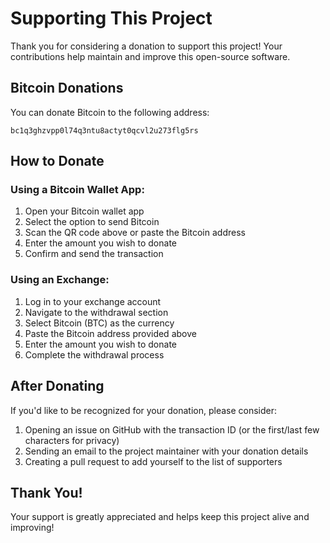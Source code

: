 # Supporting This Project

Thank you for considering a donation to support this project! Your contributions help maintain and improve this open-source software.

## Bitcoin Donations

You can donate Bitcoin to the following address:

```
bc1q3ghzvpp0l74q3ntu8actyt0qcvl2u273flg5rs
```

## How to Donate

### Using a Bitcoin Wallet App:

1. Open your Bitcoin wallet app
2. Select the option to send Bitcoin
3. Scan the QR code above or paste the Bitcoin address
4. Enter the amount you wish to donate
5. Confirm and send the transaction

### Using an Exchange:

1. Log in to your exchange account
2. Navigate to the withdrawal section
3. Select Bitcoin (BTC) as the currency
4. Paste the Bitcoin address provided above
5. Enter the amount you wish to donate
6. Complete the withdrawal process

## After Donating

If you'd like to be recognized for your donation, please consider:

1. Opening an issue on GitHub with the transaction ID (or the first/last few characters for privacy)
2. Sending an email to the project maintainer with your donation details
3. Creating a pull request to add yourself to the list of supporters

## Thank You!

Your support is greatly appreciated and helps keep this project alive and improving!
